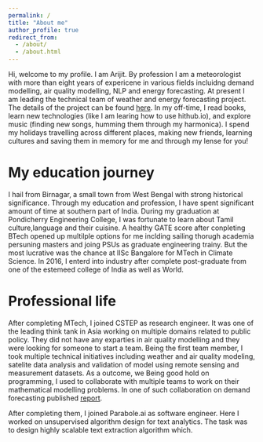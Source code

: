 ```yaml
---
permalink: /
title: "About me"
author_profile: true
redirect_from: 
  - /about/
  - /about.html
---
```


Hi, welcome to my profile. I am Arijit. By profession I am a meteorologist with more than eight years of expericene in various fields incluidng demand modelling, air quality modelling, NLP and energy forecasting. At present I am leading the technical team of weather and energy forecasting project. The details of the project can be found [here](https://github.com/academicpages/academicpages.github.io). In my off-time, I read books, learn new technologies (like I am learing how to use hithub.io), and explore music (finding new songs, humming them through my harmonica). I spend my holidays travelling across different places, making new friends, learning cultures and saving them in memory for me and through my lense for you!

My education journey
======
I hail from Birnagar, a small town from West Bengal with strong historical significance. Through my education and profession, I have spent significant amount of time at southern part of India. During my graduation at Pondicherry Engineering College, I was fortunate to learn about Tamil culture,language and their cuisine. A healthy GATE score after conpleting BTech opened up multilple options for me inclding sailing thorugh academia persuning masters and joing PSUs as graduate engineering trainy. But the most lucrative was the chance at IISc Bangalore for MTech in Climate Science. In 2016, I enterd into industry after complete post-graduate from one of the estemeed college of India as well as World.

Professional life
======
After completing MTech, I joined CSTEP as research engineer. It was one of the leading think tank in Asia working on multiple domains related to public policy. They did not have any exparties in air quality modelling and they were looking for someone to start a team. Being the first team member, I took multiple technical initiatives including weather and air quality modeling, satelite data analysis and validation of model using remote sensing and measurement datasets. As a outcome, we Being good hold on programming, I used to collaborate with multiple teams to work on their mathematical modelling problems. In one of such collaboration on demand forecasting published [report](https://cstep.in/drupal/sites/default/files/2019-01/CSTEP_RR_Karnataka_Electricity_Demand_Forecasting_2017-22_March2018.pdf).

After completing them, I joined Parabole.ai as software engineer. Here I worked on unsupervised algorithm design for text analytics. The task was to design highly scalable text extraction algorithm which.